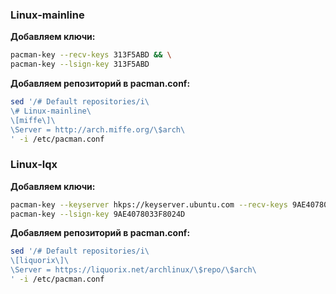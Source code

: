 ### Linux-mainline
**Добавляем ключи:**
```bash
pacman-key --recv-keys 313F5ABD && \
pacman-key --lsign-key 313F5ABD
```
**Добавляем репозиторий в pacman.conf:**
```bash
sed '/# Default repositories/i\
\# Linux-mainline\
\[miffe\]\
\Server = http://arch.miffe.org/\$arch\
' -i /etc/pacman.conf
```
### Linux-lqx
**Добавляем ключи:**
```bash
pacman-key --keyserver hkps://keyserver.ubuntu.com --recv-keys 9AE4078033F8024D && \ 
pacman-key --lsign-key 9AE4078033F8024D
```
**Добавляем репозиторий в pacman.conf:**
```bash
sed '/# Default repositories/i\
\[liquorix\]\
\Server = https://liquorix.net/archlinux/\$repo/\$arch\
' -i /etc/pacman.conf
```